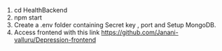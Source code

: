 1. cd HealthBackend
2. npm start
3. Create a .env folder containing Secret key , port and  Setup MongoDB.
4. Access frontend with this link https://github.com/Janani-valluru/Depression-frontend

